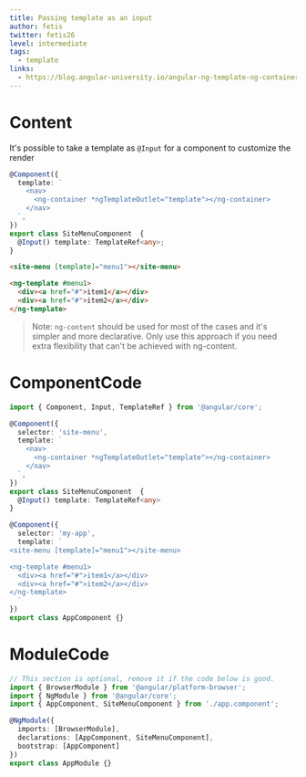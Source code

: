 ```yaml
---
title: Passing template as an input
author: fetis
twitter: fetis26
level: intermediate
tags:
  - template  
links: 
  - https://blog.angular-university.io/angular-ng-template-ng-container-ngtemplateoutlet
---
```

# Content
It's possible to take a template as `@Input` for a component to customize the render


```typescript
@Component({
  template: `
    <nav>
      <ng-container *ngTemplateOutlet="template"></ng-container>
    </nav>
  `,
})
export class SiteMenuComponent  {
  @Input() template: TemplateRef<any>;
}
```
```html
<site-menu [template]="menu1"></site-menu>

<ng-template #menu1>
  <div><a href="#">item1</a></div>
  <div><a href="#">item2</a></div>
</ng-template>
```
> Note: `ng-content` should be used for most of the cases and it's simpler and more declarative.
> Only use this approach if you need extra flexibility that can't be achieved with ng-content.

# ComponentCode
```typescript
import { Component, Input, TemplateRef } from '@angular/core';

@Component({
  selector: 'site-menu',
  template: `
    <nav>
      <ng-container *ngTemplateOutlet="template"></ng-container>
    </nav>
  `,
})
export class SiteMenuComponent  {
  @Input() template: TemplateRef<any>
}

@Component({
  selector: 'my-app',
  template: `
<site-menu [template]="menu1"></site-menu>

<ng-template #menu1>
  <div><a href="#">item1</a></div>
  <div><a href="#">item2</a></div>
</ng-template>  
  `
})
export class AppComponent {}
```

# ModuleCode
```typescript
// This section is optional, remove it if the code below is good.
import { BrowserModule } from '@angular/platform-browser';
import { NgModule } from '@angular/core';
import { AppComponent, SiteMenuComponent } from './app.component';

@NgModule({
  imports: [BrowserModule],
  declarations: [AppComponent, SiteMenuComponent],
  bootstrap: [AppComponent]
})
export class AppModule {}
```
